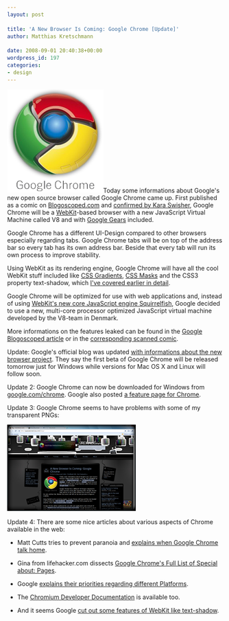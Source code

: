 ```yaml
---
layout: post

title: 'A New Browser Is Coming: Google Chrome [Update]'
author: Matthias Kretschmann

date: 2008-09-01 20:40:38+00:00
wordpress_id: 197
categories:
- design
---
```


![Google Chrome](/media/googlechrome.png)Today some informations about Google's new open source browser called Google Chrome came up. First published as a comic on [Blogoscoped.com](http://blogoscoped.com/google-chrome/) and [confirmed by Kara Swisher](http://kara.allthingsd.com/20080901/google-ignites-a-new-browser-war-with-microsoft-by-unveiling-one-of-its-own/), Google Chrome will be a [WebKit](http://webkit.org/)-based browser with a new JavaScript Virtual Machine called V8 and with [Google Gears](http://gears.google.com/) included. 

Google Chrome has a different UI-Design compared to other browsers especially regarding tabs. Google Chrome tabs will be on top of the address bar so every tab has its own address bar. Beside that every tab will run its own process to improve stability.

<!-- more -->

Using WebKit as its rendering engine, Google Chrome will have all the cool WebKit stuff included like [CSS Gradients](http://www.kremalicious.com/2008/04/webkit-team-introduced-css-based-gradients/), [CSS Masks](http://www.kremalicious.com/2008/04/more-awesomeness-from-the-webkit-team-css-masks/) and the CSS3 property text-shadow, which [I've covered earlier in detail](http://www.kremalicious.com/2008/04/make-cool-and-clever-text-effects-with-css-text-shadow/).

Google Chrome will be optimized for use with web applications and, instead of using [WebKit's new core JavaScript engine Squirrelfish](http://webkit.org/blog/189/announcing-squirrelfish/), Google decided to use a new, multi-core processor optimized JavaScript virtual machine developed by the V8-team in Denmark.

More informations on the features leaked can be found in the [Google Blogoscoped article](http://blogoscoped.com/archive/2008-09-01-n47.html) or in the [corresponding scanned comic](http://blogoscoped.com/google-chrome/).

Update: Google's official blog was updated [with informations about the new browser project](http://googleblog.blogspot.com/2008/09/fresh-take-on-browser.html). They say the first beta of Google Chrome will be released tomorrow just for Windows while versions for Mac OS X and Linux will follow soon.

Update 2: Google Chrome can now be downloaded for Windows from [google.com/chrome](http://www.google.com/chrome). Google also posted [a feature page for Chrome](http://www.google.com/chrome/intl/en/features.html). 

Update 3: Google Chrome seems to have problems with some of my transparent PNGs:

[![Chrome UI](/media/chrome-ui-thumb.png)](/media/chrome-ui.png)

Update 4: There are some nice articles about various aspects of Chrome available in the web: 

  * Matt Cutts tries to prevent paranoia and [explains when Google Chrome talk home](http://www.mattcutts.com/blog/google-chrome-communication/).


  * Gina from lifehacker.com dissects [Google Chrome's Full List of Special about: Pages](http://lifehacker.com/5045164/).


  * Google [explains their priorities regarding different Platforms](http://googlemac.blogspot.com/2008/09/platforms-and-priorities.html).


  * The [Chromium Developer Documentation](http://dev.chromium.org/Home) is available too.


  * And it seems Google [cut out some features of WebKit like text-shadow](http://www.flickr.com/photos/kurafire/2822606444/).

